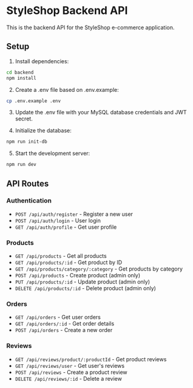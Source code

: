 
# StyleShop Backend API

This is the backend API for the StyleShop e-commerce application.

## Setup

1. Install dependencies:
```bash
cd backend
npm install
```

2. Create a .env file based on .env.example:
```bash
cp .env.example .env
```

3. Update the .env file with your MySQL database credentials and JWT secret.

4. Initialize the database:
```bash
npm run init-db
```

5. Start the development server:
```bash
npm run dev
```

## API Routes

### Authentication
- `POST /api/auth/register` - Register a new user
- `POST /api/auth/login` - User login
- `GET /api/auth/profile` - Get user profile

### Products
- `GET /api/products` - Get all products
- `GET /api/products/:id` - Get product by ID
- `GET /api/products/category/:category` - Get products by category
- `POST /api/products` - Create product (admin only)
- `PUT /api/products/:id` - Update product (admin only)
- `DELETE /api/products/:id` - Delete product (admin only)

### Orders
- `GET /api/orders` - Get user orders
- `GET /api/orders/:id` - Get order details
- `POST /api/orders` - Create a new order

### Reviews
- `GET /api/reviews/product/:productId` - Get product reviews
- `GET /api/reviews/user` - Get user's reviews
- `POST /api/reviews` - Create a product review
- `DELETE /api/reviews/:id` - Delete a review
